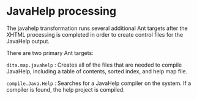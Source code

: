 # JavaHelp processing

The javahelp transformation runs several additional Ant targets after the XHTML processing is completed in order to create control files for the JavaHelp output.

There are two primary Ant targets:

 `dita.map.javahelp`
 :   Creates all of the files that are needed to compile JavaHelp, including a table of contents, sorted index, and help map file.

  `compile.Java.Help`
 :   Searches for a JavaHelp compiler on the system. If a compiler is found, the help project is compiled.

 